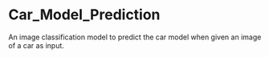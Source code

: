 # Car_Model_Prediction
An image classification model to predict the car model when given an image of a car as input.
